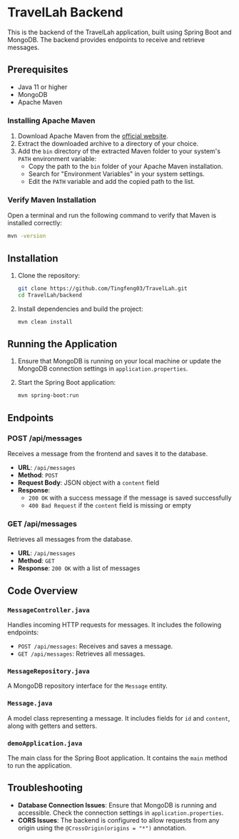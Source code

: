 # TravelLah Backend

This is the backend of the TravelLah application, built using Spring Boot and MongoDB. The backend provides endpoints to receive and retrieve messages.

## Prerequisites

- Java 11 or higher
- MongoDB
- Apache Maven

### Installing Apache Maven

1. Download Apache Maven from the [official website](https://maven.apache.org/download.cgi).
2. Extract the downloaded archive to a directory of your choice.
3. Add the `bin` directory of the extracted Maven folder to your system's `PATH` environment variable:
   - Copy the path to the `bin` folder of your Apache Maven installation.
   - Search for "Environment Variables" in your system settings.
   - Edit the `PATH` variable and add the copied path to the list.

### Verify Maven Installation

Open a terminal and run the following command to verify that Maven is installed correctly:
```sh
mvn -version
```

## Installation

1. Clone the repository:
   ```sh
   git clone https://github.com/Tingfeng03/TravelLah.git
   cd TravelLah/backend
   ```

2. Install dependencies and build the project:
   ```sh
   mvn clean install
   ```

## Running the Application

1. Ensure that MongoDB is running on your local machine or update the MongoDB connection settings in `application.properties`.

2. Start the Spring Boot application:
   ```sh
   mvn spring-boot:run
   ```

## Endpoints

### POST /api/messages

Receives a message from the frontend and saves it to the database.

- **URL**: `/api/messages`
- **Method**: `POST`
- **Request Body**: JSON object with a `content` field
- **Response**: 
  - `200 OK` with a success message if the message is saved successfully
  - `400 Bad Request` if the `content` field is missing or empty

### GET /api/messages

Retrieves all messages from the database.

- **URL**: `/api/messages`
- **Method**: `GET`
- **Response**: `200 OK` with a list of messages

## Code Overview

### `MessageController.java`

Handles incoming HTTP requests for messages. It includes the following endpoints:
- `POST /api/messages`: Receives and saves a message.
- `GET /api/messages`: Retrieves all messages.

### `MessageRepository.java`

A MongoDB repository interface for the `Message` entity.

### `Message.java`

A model class representing a message. It includes fields for `id` and `content`, along with getters and setters.

### `demoApplication.java`

The main class for the Spring Boot application. It contains the `main` method to run the application.

## Troubleshooting

- **Database Connection Issues**: Ensure that MongoDB is running and accessible. Check the connection settings in `application.properties`.
- **CORS Issues**: The backend is configured to allow requests from any origin using the `@CrossOrigin(origins = "*")` annotation.

